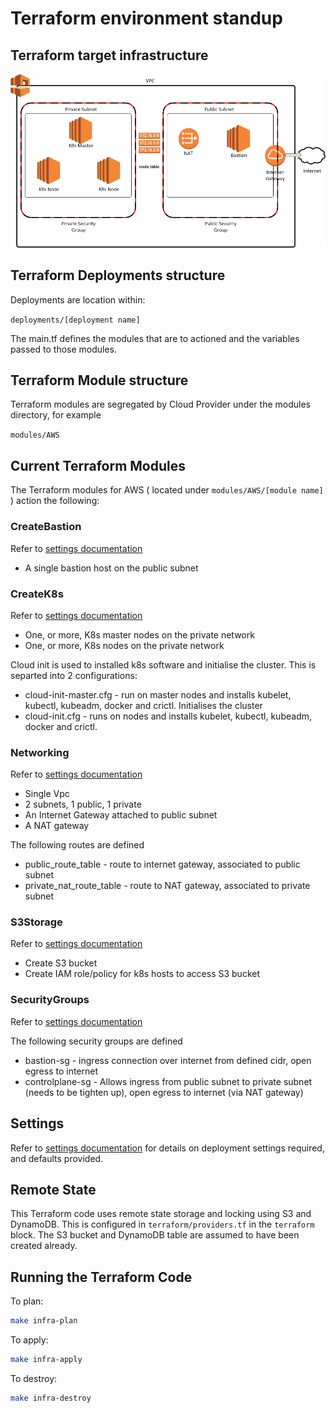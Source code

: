 # Terraform environment  standup

## Terraform target infrastructure

![Terraform AWS infrastructure](./docs/aws-bastion-host-1.png)

## Terraform Deployments structure

Deployments are location within:

```deployments/[deployment name]```

The main.tf defines the modules that are to actioned and the variables passed to those modules.

## Terraform Module structure

Terraform modules are segregated by Cloud Provider under the modules directory, for example

```modules/AWS```

## Current Terraform Modules

The Terraform modules for AWS ( located under ```modules/AWS/[module name]``` ) action the following:


### CreateBastion

Refer to [settings documentation](./modules/AWS/CreateBastion/README-auto.md)

* A single bastion host on the public subnet

### CreateK8s

Refer to [settings documentation](./modules/AWS/CreateK8s/README-auto.md)


* One, or more, K8s master nodes on the private network
* One, or more, K8s nodes  on the private network

Cloud init is used to installed k8s software and initialise the cluster.  This is separted into 2 configurations:

* cloud-init-master.cfg - run on master nodes and installs kubelet, kubectl, kubeadm, docker and crictl.  Initialises the cluster
* cloud-init.cfg - runs on nodes and installs kubelet, kubectl, kubeadm, docker and crictl.

### Networking

Refer to [settings documentation](./modules/AWS/Networking/README-auto.md)

* Single Vpc
* 2 subnets, 1 public, 1 private
* An Internet Gateway attached to public subnet
* A NAT gateway

The following routes are defined

* public_route_table - route to internet gateway, associated to public subnet
* private_nat_route_table - route to NAT gateway, associated to private subnet

### S3Storage

Refer to [settings documentation](./modules/AWS/S3Storage/README-auto.md)

* Create S3 bucket
* Create IAM role/policy for k8s hosts to access S3 bucket

### SecurityGroups

Refer to [settings documentation](./modules/AWS/SecurityGroups/README-auto.md)

The following security groups are defined

* bastion-sg - ingress connection over internet from defined cidr, open egress to internet
* controlplane-sg - Allows ingress from public subnet to private subnet (needs to be tighten up), open egress to internet (via NAT gateway)


## Settings

Refer to [settings documentation](./deployments/AWS/README-auto.md) for details on deployment settings required, and defaults provided.

## Remote State

This Terraform code uses remote state storage and locking using S3 and DynamoDB. This is configured in `terraform/providers.tf` in the `terraform` block. The S3 bucket and DynamoDB table are assumed to have been created already.

## Running the Terraform Code

To plan:

```bash
make infra-plan
```

To apply:
```bash
make infra-apply
```
To destroy:
```bash
make infra-destroy
```

